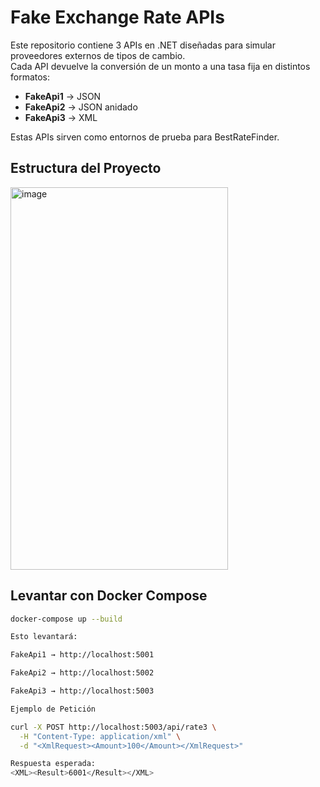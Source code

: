 # Fake Exchange Rate APIs

Este repositorio contiene 3 APIs en .NET diseñadas para simular proveedores externos de tipos de cambio.  
Cada API devuelve la conversión de un monto a una tasa fija en distintos formatos:

- **FakeApi1** → JSON
- **FakeApi2** → JSON anidado
- **FakeApi3** → XML

Estas APIs sirven como entornos de prueba para BestRateFinder.

## Estructura del Proyecto

<img width="348" height="612" alt="image" src="https://github.com/user-attachments/assets/a86307fd-7603-47b2-8020-b8b564e08ffd" />


##  Levantar con Docker Compose

```bash
docker-compose up --build

Esto levantará:

FakeApi1 → http://localhost:5001

FakeApi2 → http://localhost:5002

FakeApi3 → http://localhost:5003

Ejemplo de Petición

curl -X POST http://localhost:5003/api/rate3 \
  -H "Content-Type: application/xml" \
  -d "<XmlRequest><Amount>100</Amount></XmlRequest>"

Respuesta esperada:
<XML><Result>6001</Result></XML>
